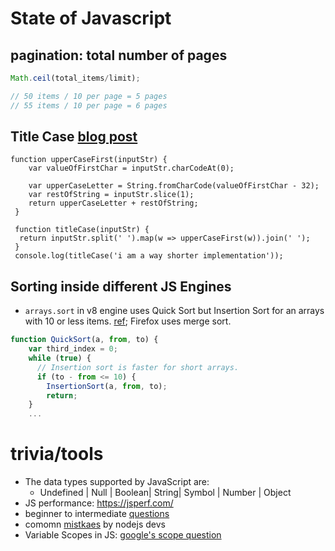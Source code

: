 
# State of Javascript





## pagination: total number of pages

```javascript
Math.ceil(total_items/limit);

// 50 items / 10 per page = 5 pages
// 55 items / 10 per page = 6 pages
```

## Title Case [blog post](https://betterprogramming.pub/common-javascript-algorithm-interview-questions-explained-68d8c4186270)
```
function upperCaseFirst(inputStr) {
    var valueOfFirstChar = inputStr.charCodeAt(0);

    var upperCaseLetter = String.fromCharCode(valueOfFirstChar - 32);
    var restOfString = inputStr.slice(1);
    return upperCaseLetter + restOfString;
 }

 function titleCase(inputStr) {
  return inputStr.split(' ').map(w => upperCaseFirst(w)).join(' ');
 }
 console.log(titleCase('i am a way shorter implementation'));
```


## Sorting inside different JS Engines
* `arrays.sort` in v8 engine uses Quick Sort but Insertion Sort for an arrays with 10 or less items. [ref](https://blog.shovonhasan.com/time-space-complexity-of-array-sort-in-v8/); Firefox uses merge sort.
```js
function QuickSort(a, from, to) {
    var third_index = 0;
    while (true) {
      // Insertion sort is faster for short arrays.
      if (to - from <= 10) {
        InsertionSort(a, from, to);
        return;
    } 
    ...
```


# trivia/tools
* The data types supported by JavaScript are:
  * Undefined | Null | Boolean| String| Symbol | Number | Object
* JS performance: <https://jsperf.com/>
* beginner to intermediate [questions](https://www.edureka.co/blog/interview-questions/javascript-interview-questions/)
* comomn [mistkaes](https://www.toptal.com/nodejs/top-10-common-nodejs-developer-mistakes) by nodejs devs
* Variable Scopes in JS: [google's scope question](https://medium.com/coderbyte/a-tricky-javascript-interview-question-asked-by-google-and-amazon-48d212890703)


